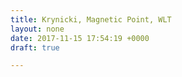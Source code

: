 ```yaml
---
title: Krynicki, Magnetic Point, WLT
layout: none
date: 2017-11-15 17:54:19 +0000
draft: true

---
```

